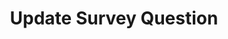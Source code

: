 ---
title: Update Survey Question
excerpt: Lets you update an existing question of a survey.
api:
  file: organization-1.json
  operationId: update-survey-questions
deprecated: false
hidden: true
metadata:
  title: ''
  description: ''
  robots: index
next:
  description: ''
---